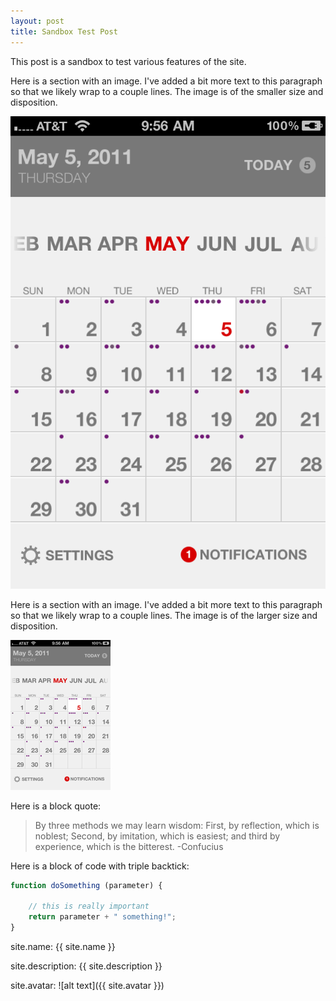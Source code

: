 ```yaml
---
layout: post
title: Sandbox Test Post
---
```


This post is a sandbox to test various features of the site.


<section>
Here is a section with an image. I've added a bit more text to this paragraph so that we likely wrap to a couple lines. The image is of the smaller size and disposition.

![alt text](../images/testpost/1.png)
</section>

<section>
Here is a section with an image. I've added a bit more text to this paragraph so that we likely wrap to a couple lines. The image is of the larger size and disposition.

![alt text](../images/testpost/2.png)
</section>

Here is a block quote:

> By three methods we may learn wisdom: First, by reflection, which is noblest; Second, by imitation, which is easiest; and third by experience, which is the bitterest. -Confucius

Here is a block of code with triple backtick:

```javascript
function doSomething (parameter) {

	// this is really important
	return parameter + " something!";
}
```

site.name: {{ site.name }}

site.description: {{ site.description }}

site.avatar: ![alt text]({{ site.avatar }})
